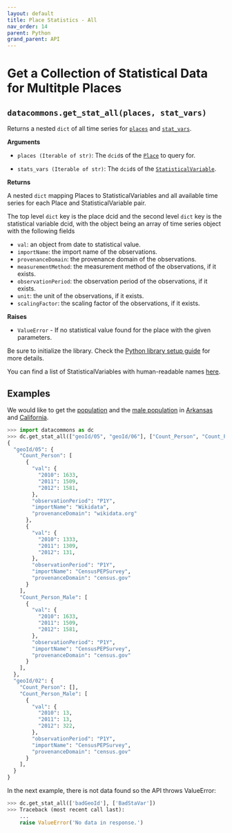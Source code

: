 ```yaml
---
layout: default
title: Place Statistics - All
nav_order: 14
parent: Python
grand_parent: API
---
```


# Get a Collection of Statistical Data for Multitple Places

## `datacommons.get_stat_all(places, stat_vars)`

Returns a nested `dict` of all time series for [`places`](https://datacommons.org/browser/Place) and [`stat_vars`](https://datacommons.org/browser/StatisticalVariable).

**Arguments**

- `places (Iterable of str)`: The `dcid`s of the [`Place`](https://datacommons.org/browser/Place) to query for.

- `stats_vars (Iterable of str)`: The `dcid`s of the
  [`StatisticalVariable`](https://datacommons.org/browser/StatisticalVariable).

**Returns**

A nested `dict` mapping Places to StatisticalVariables and all available
time series for each Place and StatisticalVariable pair.

The top level `dict` key is the place dcid and the second level `dict` key is the
statistical variable dcid, with the object being an array of time series object
with the following fields

- `val`: an object from date to statistical value.
- `importName`: the import name of the observations.
- `provenanceDomain`: the provenance domain of the observations.
- `measurementMethod`: the measurement method of the observations, if it exists.
- `observationPeriod`: the observation period of the observations, if it exists.
- `unit`: the unit of the observations, if it exists.
- `scalingFactor`: the scaling factor of the observations, if it exists.

**Raises**

- `ValueError` - If no statistical value found for the place with the given parameters.

Be sure to initialize the library. Check the [Python library setup guide](/api/python/) for more details.

You can find a list of StatisticalVariables with human-readable names [here](/statistical_variables.html).

## Examples

We would like to get the [population](https://datacommons.org/browser/Count_Person) and the [male population](https://datacommons.org/browser/Count_Person_Male) in [Arkansas](https://datacommons.org/browser/geoId/05) and
[California](https://datacommons.org/browser/geoId/06).

```python
>>> import datacommons as dc
>>> dc.get_stat_all(["geoId/05", "geoId/06"], ["Count_Person", "Count_Person_Male"])
{
  "geoId/05": {
    "Count_Person": [
      {
        "val": {
          "2010": 1633,
          "2011": 1509,
          "2012": 1581,
        },
        "observationPeriod": "P1Y",
        "importName": "Wikidata",
        "provenanceDomain": "wikidata.org"
      },
      {
        "val": {
          "2010": 1333,
          "2011": 1309,
          "2012": 131,
        },
        "observationPeriod": "P1Y",
        "importName": "CensusPEPSurvey",
        "provenanceDomain": "census.gov"
      }
    ],
    "Count_Person_Male": [
      {
        "val": {
          "2010": 1633,
          "2011": 1509,
          "2012": 1581,
        },
        "observationPeriod": "P1Y",
        "importName": "CensusPEPSurvey",
        "provenanceDomain": "census.gov"
      }
    ],
  },
  "geoId/02": {
    "Count_Person": [],
    "Count_Person_Male": [
      {
        "val": {
          "2010": 13,
          "2011": 13,
          "2012": 322,
        },
        "observationPeriod": "P1Y",
        "importName": "CensusPEPSurvey",
        "provenanceDomain": "census.gov"
      }
    ],
  }
}
```

In the next example, there is not data found so the API throws ValueError:

```python
>>> dc.get_stat_all(['badGeoId'], ['BadStaVar'])
>>> Traceback (most recent call last):
    ...
    raise ValueError('No data in response.')
```

